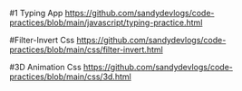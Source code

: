 #1 Typing App
https://github.com/sandydevlogs/code-practices/blob/main/javascript/typing-practice.html

#Filter-Invert Css
https://github.com/sandydevlogs/code-practices/blob/main/css/filter-invert.html

#3D Animation Css
https://github.com/sandydevlogs/code-practices/blob/main/css/3d.html
